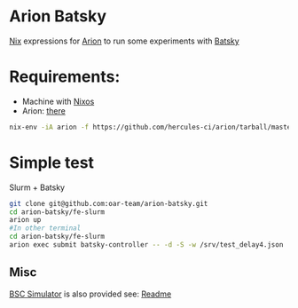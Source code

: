 Arion Batsky
================

[Nix](https://nixos.org/nix/) expressions for [Arion](https://github.com/hercules-ci/arion) to run some experiments with [Batsky](https://github.com/oar-team/batsky)

# Requirements:
- Machine with [Nixos](https://nixos.org/) 
- Arion: [there](https://github.com/hercules-ci/arion)
```sh
nix-env -iA arion -f https://github.com/hercules-ci/arion/tarball/master
```
# Simple test
Slurm + Batsky

```sh
git clone git@github.com:oar-team/arion-batsky.git
cd arion-batsky/fe-slurm
arion up
#In other terminal
cd arion-batsky/fe-slurm
arion exec submit batsky-controller -- -d -S -w /srv/test_delay4.json
```

## Misc
[BSC Simulator](https://github.com/BSC-RM/slurm_simulator) is also provided see: [Readme](bsc-slurm-simu/README.md)

